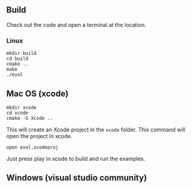 
## Build
Check out the code and open a terminal at the location.
### Linux
```
mkdir build
cd build
cmake ..
make
./evol
```

## Mac OS (xcode)
```
mkdir xcode
cd xcode
cmake -G Xcode ..
```
This will create an Xcode project in the `xcode` folder. This command will open the project in xcode.
```
open evol.xcodeproj
```
Just press play in xcode to build and run the examples.

## Windows (visual studio community)
